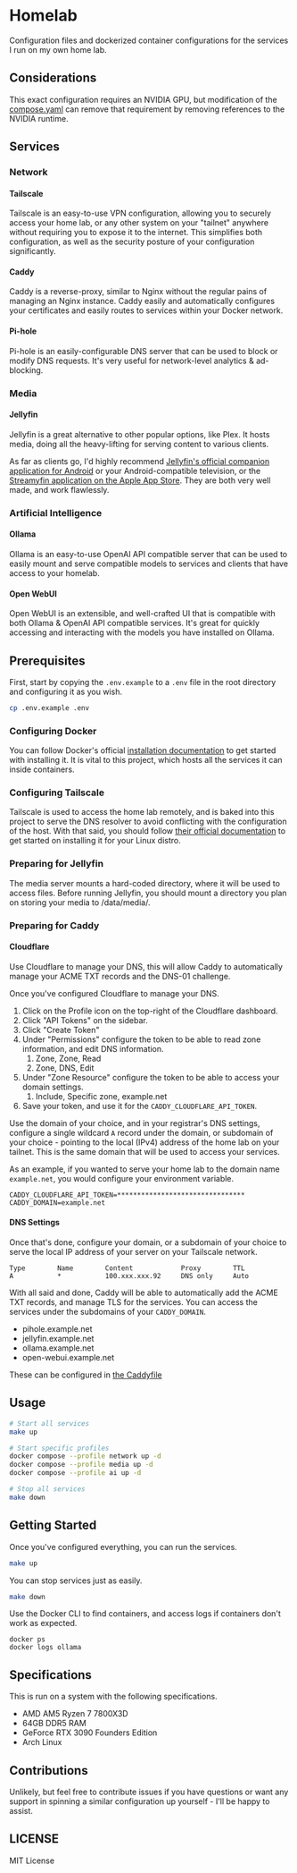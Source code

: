 # Homelab

Configuration files and dockerized container configurations for the services I run on my own home lab.

## Considerations

This exact configuration requires an NVIDIA GPU, but modification of the [compose.yaml](./compose.yaml) can remove that requirement by removing references to the NVIDIA runtime.

## Services

### Network

#### Tailscale

Tailscale is an easy-to-use VPN configuration, allowing you to securely access your home lab, or any other system on your "tailnet" anywhere without requiring you to expose it to the internet. This simplifies both configuration, as well as the security posture of your configuration significantly.

#### Caddy

Caddy is a reverse-proxy, similar to Nginx without the regular pains of managing an Nginx instance. Caddy easily and automatically configures your certificates and easily routes to services within your Docker network.

#### Pi-hole

Pi-hole is an easily-configurable DNS server that can be used to block or modify DNS requests. It's very useful for network-level analytics & ad-blocking.

### Media

#### Jellyfin

Jellyfin is a great alternative to other popular options, like Plex. It hosts media, doing all the heavy-lifting for serving content to various clients.

As far as clients go, I'd highly recommend [Jellyfin's official companion application for Android](https://play.google.com/store/apps/details?id=org.jellyfin.mobile&hl=en_CA&pli=1) or your Android-compatible television, or the [Streamyfin application on the Apple App Store](https://apps.apple.com/us/app/streamyfin/id6593660679). They are both very well made, and work flawlessly.

### Artificial Intelligence

#### Ollama

Ollama is an easy-to-use OpenAI API compatible server that can be used to easily mount and serve compatible models to services and clients that have access to your homelab.

#### Open WebUI

Open WebUI is an extensible, and well-crafted UI that is compatible with both Ollama & OpenAI API compatible services. It's great for quickly accessing and interacting with the models you have installed on Ollama.

## Prerequisites

First, start by copying the `.env.example` to a `.env` file in the root directory and configuring it as you wish.

```bash
cp .env.example .env
```

### Configuring Docker

You can follow Docker's official [installation documentation](https://docs.docker.com/desktop/setup/install/linux/) to get started with installing it. It is vital to this project, which hosts all the services it can inside containers.

### Configuring Tailscale

Tailscale is used to access the home lab remotely, and is baked into this project to serve the DNS resolver to avoid conflicting with the configuration of the host. With that said, you should follow [their official documentation](https://tailscale.com/kb/1031/install-linux) to get started on installing it for your Linux distro.

### Preparing for Jellyfin

The media server mounts a hard-coded directory, where it will be used to access files. Before running Jellyfin, you should mount a directory you plan on storing your media to /data/media/.

### Preparing for Caddy

#### Cloudflare

Use Cloudflare to manage your DNS, this will allow Caddy to automatically manage your ACME TXT records and the DNS-01 challenge.

Once you've configured Cloudflare to manage your DNS.

1. Click on the Profile icon on the top-right of the Cloudflare dashboard.
2. Click "API Tokens" on the sidebar.
3. Click "Create Token"
4. Under "Permissions" configure the token to be able to read zone information, and edit DNS information.
   1. Zone, Zone, Read
   2. Zone, DNS, Edit
5. Under "Zone Resource" configure the token to be able to access your domain settings.
   1. Include, Specific zone, example.net
6. Save your token, and use it for the `CADDY_CLOUDFLARE_API_TOKEN`.

Use the domain of your choice, and in your registrar's DNS settings, configure a single wildcard `A` record under the domain, or subdomain of your choice - pointing to the local (IPv4) address of the home lab on your tailnet. This is the same domain that will be used to access your services.

As an example, if you wanted to serve your home lab to the domain name `example.net`, you would configure your environment variable.

```
CADDY_CLOUDFLARE_API_TOKEN=********************************
CADDY_DOMAIN=example.net
```

#### DNS Settings

Once that's done, configure your domain, or a subdomain of your choice to serve the local IP address of your server on your Tailscale network.

```
Type        Name        Content            Proxy        TTL
A           *           100.xxx.xxx.92     DNS only     Auto
```

With all said and done, Caddy will be able to automatically add the ACME TXT records, and manage TLS for the services. You can access the services under the subdomains of your `CADDY_DOMAIN`.

- pihole.example.net
- jellyfin.example.net
- ollama.example.net
- open-webui.example.net

These can be configured in [the Caddyfile](./config/Caddyfile)

## Usage

```bash
# Start all services
make up

# Start specific profiles
docker compose --profile network up -d
docker compose --profile media up -d
docker compose --profile ai up -d

# Stop all services
make down
```

## Getting Started

Once you've configured everything, you can run the services.

```bash
make up
```

You can stop services just as easily.

```bash
make down
```

Use the Docker CLI to find containers, and access logs if containers don't work as expected.

```
docker ps
docker logs ollama
```

## Specifications

This is run on a system with the following specifications.

- AMD AM5 Ryzen 7 7800X3D
- 64GB DDR5 RAM
- GeForce RTX 3090 Founders Edition
- Arch Linux

## Contributions

Unlikely, but feel free to contribute issues if you have questions or want any support in spinning a similar configuration up yourself - I'll be happy to assist.

## LICENSE

MIT License
